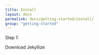 ```yaml
---
title: Install
layout: docs
permalink: docs/getting-started/install/
group: "getting-started"
---
```


Step 1:

<a class="btn waves-effect">Download Jekyllize</a>
